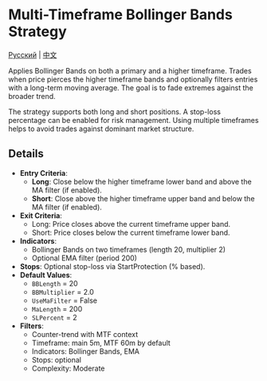 # Multi-Timeframe Bollinger Bands Strategy
[Русский](README_ru.md) | [中文](README_cn.md)

Applies Bollinger Bands on both a primary and a higher timeframe. Trades when price pierces the higher timeframe bands and optionally filters entries with a long-term moving average. The goal is to fade extremes against the broader trend.

The strategy supports both long and short positions. A stop-loss percentage can be enabled for risk management. Using multiple timeframes helps to avoid trades against dominant market structure.

## Details

- **Entry Criteria**:
  - **Long**: Close below the higher timeframe lower band and above the MA filter (if enabled).
  - **Short**: Close above the higher timeframe upper band and below the MA filter (if enabled).
- **Exit Criteria**:
  - Long: Price closes above the current timeframe upper band.
  - Short: Price closes below the current timeframe lower band.
- **Indicators**:
  - Bollinger Bands on two timeframes (length 20, multiplier 2)
  - Optional EMA filter (period 200)
- **Stops**: Optional stop-loss via StartProtection (% based).
- **Default Values**:
  - `BBLength` = 20
  - `BBMultiplier` = 2.0
  - `UseMaFilter` = False
  - `MaLength` = 200
  - `SLPercent` = 2
- **Filters**:
  - Counter-trend with MTF context
  - Timeframe: main 5m, MTF 60m by default
  - Indicators: Bollinger Bands, EMA
  - Stops: optional
  - Complexity: Moderate
